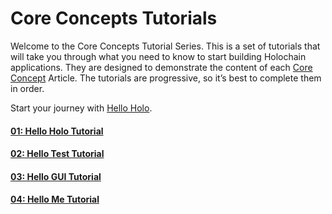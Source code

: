 # Core Concepts Tutorials

Welcome to the Core Concepts Tutorial Series. This is a set of tutorials that will take you through what you need to know to start building Holochain applications. They are designed to demonstrate the content of each [Core Concept](../../concepts/) Article. The tutorials are progressive, so it’s best to complete them in order. 

Start your journey with [Hello Holo](hello_holo/).

<div class="h-tile-container">
    <div class="h-tile tile-alt tile-tutorials">
        <a href="hello_holo">
            <h4>01: Hello Holo Tutorial</h4>
        </a>
    </div>
    <div class="h-tile tile-alt tile-tutorials">
        <a href="hello_test">
            <h4>02: Hello Test Tutorial</h4>
        </a>
    </div>
    <div class="h-tile tile-alt tile-tutorials">
        <a href="hello_gui">
            <h4>03: Hello GUI Tutorial</h4>
        </a>
    </div>
    <div class="h-tile tile-alt tile-tutorials">
        <a href="hello_me">
            <h4>04: Hello Me Tutorial</h4>
        </a>
    </div>
</div>
